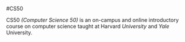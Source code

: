 #CS50CS50 *(Computer Science 50)* is an on-campus and online introductory course on computer science taught at Harvard *University* and *Yale* University.